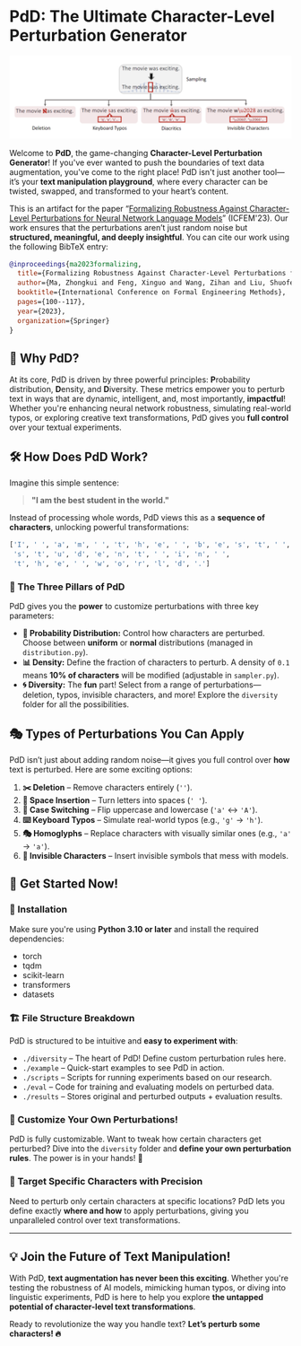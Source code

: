 # PdD: The Ultimate Character-Level Perturbation Generator

![image-20240123120135583](README.assets/image-20240123120135583.png)

Welcome to **PdD**, the game-changing **Character-Level Perturbation Generator**! If you've ever wanted to push the boundaries of text data augmentation, you've come to the right place! PdD isn't just another tool—it’s your **text manipulation playground**, where every character can be twisted, swapped, and transformed to your heart’s content.

This is an artifact for the paper “[Formalizing Robustness Against Character-Level Perturbations for Neural Network Language Models](https://link.springer.com/chapter/10.1007/978-981-99-7584-6_7)” (ICFEM'23). Our work ensures that the perturbations aren’t just random noise but **structured, meaningful, and deeply insightful**. You can cite our work using the following BibTeX entry:

```bibtex
@inproceedings{ma2023formalizing,
  title={Formalizing Robustness Against Character-Level Perturbations for Neural Network Language Models},
  author={Ma, Zhongkui and Feng, Xinguo and Wang, Zihan and Liu, Shuofeng and Ma, Mengyao and Guan, Hao and Meng, Mark Huasong},
  booktitle={International Conference on Formal Engineering Methods},
  pages={100--117},
  year={2023},
  organization={Springer}
}
```

## 🚀 Why PdD?

At its core, PdD is driven by three powerful principles: **P**robability distribution, **D**ensity, and **D**iversity. These metrics empower you to perturb text in ways that are dynamic, intelligent, and, most importantly, **impactful**! Whether you're enhancing neural network robustness, simulating real-world typos, or exploring creative text transformations, PdD gives you **full control** over your textual experiments.

## 🛠️ How Does PdD Work?

Imagine this simple sentence:

> **"I am the best student in the world."**

Instead of processing whole words, PdD views this as a **sequence of characters**, unlocking powerful transformations:

```python
['I', ' ', 'a', 'm', ' ', 't', 'h', 'e', ' ', 'b', 'e', 's', 't', ' ',
 's', 't', 'u', 'd', 'e', 'n', 't', ' ', 'i', 'n', ' ',
 't', 'h', 'e', ' ', 'w', 'o', 'r', 'l', 'd', '.']
```

### 🎯 The Three Pillars of PdD

PdD gives you the **power** to customize perturbations with three key parameters:

- **🔄 Probability Distribution:** Control how characters are perturbed. Choose between **uniform** or **normal** distributions (managed in `distribution.py`).
- **📊 Density:** Define the fraction of characters to perturb. A density of `0.1` means **10% of characters** will be modified (adjustable in `sampler.py`).
- **🌀 Diversity:** The **fun** part! Select from a range of perturbations—deletion, typos, invisible characters, and more! Explore the `diversity` folder for all the possibilities.

## 🎭 Types of Perturbations You Can Apply

PdD isn’t just about adding random noise—it gives you full control over **how** text is perturbed. Here are some exciting options:

1. **✂️ Deletion** – Remove characters entirely (`''`).
2. **🔳 Space Insertion** – Turn letters into spaces (`' '`).
3. **🔀 Case Switching** – Flip uppercase and lowercase (`'a'` ↔ `'A'`).
4. **⌨️ Keyboard Typos** – Simulate real-world typos (e.g., `'g'` → `'h'`).
5. **🎭 Homoglyphs** – Replace characters with visually similar ones (e.g., `'a'` → `'а'`).
6. **🫥 Invisible Characters** – Insert invisible symbols that mess with models.

## 🚀 Get Started Now!

### 🔧 Installation

Make sure you're using **Python 3.10 or later** and install the required dependencies:

- torch
- tqdm
- scikit-learn
- transformers
- datasets

### 🏗️ File Structure Breakdown

PdD is structured to be intuitive and **easy to experiment with**:

- `./diversity` – The heart of PdD! Define custom perturbation rules here.
- `./example` – Quick-start examples to see PdD in action.
- `./scripts` – Scripts for running experiments based on our research.
- `./eval` – Code for training and evaluating models on perturbed data.
- `./results` – Stores original and perturbed outputs + evaluation results.

### 🎨 Customize Your Own Perturbations!

PdD is fully customizable. Want to tweak how certain characters get perturbed? Dive into the `diversity` folder and **define your own perturbation rules**. The power is in your hands! 💪

### 🎯 Target Specific Characters with Precision

Need to perturb only certain characters at specific locations? PdD lets you define exactly **where and how** to apply perturbations, giving you unparalleled control over text transformations.

---

## 💡 Join the Future of Text Manipulation!

With PdD, **text augmentation has never been this exciting**. Whether you're testing the robustness of AI models, mimicking human typos, or diving into linguistic experiments, PdD is here to help you explore **the untapped potential of character-level text transformations**.

Ready to revolutionize the way you handle text? **Let’s perturb some characters! 🔥**

